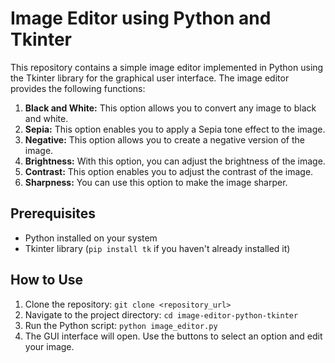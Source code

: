 # Image Editor using Python and Tkinter

This repository contains a simple image editor implemented in Python using the Tkinter library for the graphical user interface. The image editor provides the following functions:

1. **Black and White:** This option allows you to convert any image to black and white.
2. **Sepia:** This option enables you to apply a Sepia tone effect to the image.
3. **Negative:** This option allows you to create a negative version of the image.
4. **Brightness:** With this option, you can adjust the brightness of the image.
5. **Contrast:** This option enables you to adjust the contrast of the image.
6. **Sharpness:** You can use this option to make the image sharper.

## Prerequisites

- Python installed on your system
- Tkinter library (`pip install tk` if you haven't already installed it)

## How to Use

1. Clone the repository: `git clone <repository_url>`
2. Navigate to the project directory: `cd image-editor-python-tkinter`
3. Run the Python script: `python image_editor.py`
4. The GUI interface will open. Use the buttons to select an option and edit your image.


